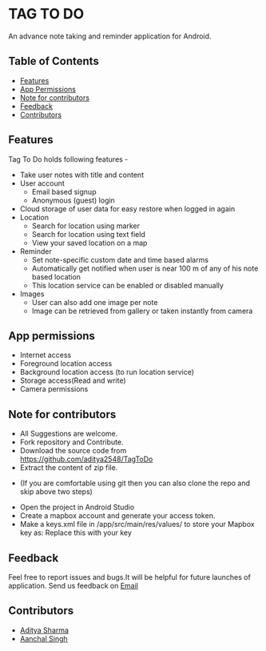 # TAG TO DO

An advance note taking and reminder application for Android.  


## Table of Contents

- [Features](#features)
- [App Permissions](#apppermissions)
- [Note for contributors](#noteforcontributors)
- [Feedback](#feedback)
- [Contributors](#contributors)


## Features

Tag To Do holds following features -

* Take user notes with title and content
* User account
  - Email based signup
  - Anonymous (guest) login
* Cloud storage of user data for easy restore when logged in again
* Location
  - Search for location using marker
  - Search for location using text field
  - View your saved location on a map
* Reminder
  - Set note-specific custom date and time based alarms
  - Automatically get notified when user is near 100 m of any of his note based location
  - This location service can be enabled or disabled manually
* Images
  - User can also add one image per note
  - Image can be retrieved from gallery or taken instantly from camera


## App permissions

* Internet access
* Foreground location access
* Background location access (to run location service)
* Storage access(Read and write)
* Camera permissions


## Note for contributors

* All Suggestions are welcome.
* Fork repository and Contribute.
* Download the source code from https://github.com/aditya2548/TagToDo
* Extract the content of zip file.
- (If you are comfortable using git then you can also clone the repo and skip above two steps)

* Open the project in Android Studio
* Create a mapbox account and generate your access token.
* Make a keys.xml file in /app/src/main/res/values/ to store your Mapbox key as:
    <string name="access_token">Replace this with your key</string>


## Feedback

Feel free to report issues and bugs.It will be helpful for future launches of application.
Send us feedback on [Email](mailto:aditya25dec2000@gmail.com)


## Contributors

<ul>
  <li> <a href="https://github.com/aditya2548">Aditya Sharma</a></li>
  <li> <a href="https://github.com/aanchalsingh17">Aanchal Singh</a></li>
</ul>
